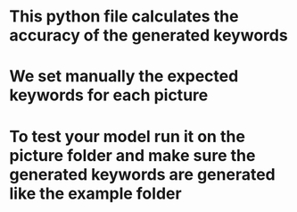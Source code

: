 # This python file calculates the accuracy of the generated keywords
# We set manually the expected keywords for each picture

# To test your model run it on the picture folder and make sure the generated keywords are generated like the example folder